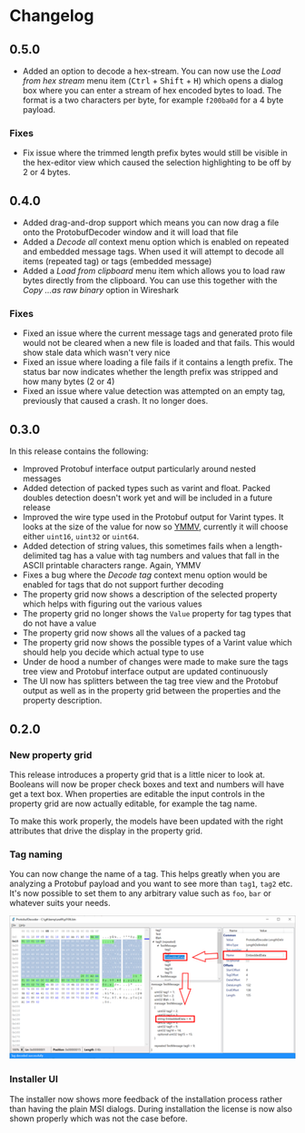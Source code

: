 # Changelog

## 0.5.0

- Added an option to decode a hex-stream. You can now use the _Load from hex stream_ menu item (<kbd>Ctrl</kbd> + <kbd>Shift</kbd> + <kbd>H</kbd>) which opens a dialog box where you can enter a stream of hex encoded bytes to load. 
The format is a two characters per byte, for example `f200ba0d` for a 4 byte payload.

### Fixes

-  Fix issue where the trimmed length prefix bytes would still be visible in the hex-editor view which caused the selection highlighting to be off by 2 or 4 bytes.

## 0.4.0

- Added drag-and-drop support which means you can now drag a file onto the ProtobufDecoder window and it will load that file
- Added a _Decode all_ context menu option which is enabled on repeated and embedded message tags. When used it will attempt to decode all items (repeated tag) or tags (embedded message)
- Added a _Load from clipboard_ menu item which allows you to load raw bytes directly from the clipboard. You can use this together with the _Copy ...as raw binary_ option in Wireshark

### Fixes

- Fixed an issue where the current message tags and generated proto file would not be cleared when a new file is loaded and that fails. This would show stale data which wasn't very nice
- Fixed an issue where loading a file fails if it contains a length prefix. The status bar now indicates whether the length prefix was stripped and how many bytes (2 or 4)
- Fixed an issue where value detection was attempted on an empty tag, previously that caused a crash. It no longer does.

## 0.3.0

In this release contains the following:

- Improved Protobuf interface output particularly around nested messages
- Added detection of packed types such as varint and float. Packed doubles detection doesn't work yet and will be included in a future release
- Improved the wire type used in the Protobuf output for Varint types. It looks at the size of the value for now so [YMMV](http://www.catb.org/jargon/html/Y/YMMV.html), currently it will choose either `uint16`, `uint32` or `uint64`.
- Added detection of string values, this sometimes fails when a length-delimited tag has a value with tag numbers and values that fall in the ASCII printable characters range. Again, YMMV
- Fixes a bug where the _Decode tag_ context menu option would be enabled for tags that do not support further decoding
- The property grid now shows a description of the selected property which helps with figuring out the various values
- The property grid no longer shows the `Value` property for tag types that do not have a value
- The property grid now shows all the values of a packed tag
- The property grid now shows the possible types of a Varint value which should help you decide which actual type to use
- Under de hood a number of changes were made to make sure the tags tree view and Protobuf interface output are updated continuously
- The UI now has splitters between the tag tree view and the Protobuf output as well as in the property grid between the properties and the property description.

## 0.2.0

### New property grid

This release introduces a property grid that is a little nicer to look at. Booleans will now be proper check boxes and text and numbers will have get a text box.
When properties are editable the input controls in the property grid are now actually editable, for example the tag name.

To make this work properly, the models have been updated with the right attributes that drive the display in the property grid.

### Tag naming

You can now change the name of a tag. This helps greatly when you are analyzing a Protobuf payload and you want to see more than `tag1`, `tag2` etc. 
It's now possible to set them to any arbitrary value such as `foo`, `bar` or whatever suits your needs.

![screenshot showing tag rename feature](change-tag-name.png)

### Installer UI

The installer now shows more feedback of the installation process rather than having the plain MSI dialogs.
During installation the license is now also shown properly which was not the case before.